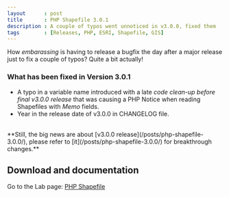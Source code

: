 ```yaml
---
layout      : post
title       : PHP Shapefile 3.0.1
description : A couple of typos went unnoticed in v3.0.0, fixed them
tags        : [Releases, PHP, ESRI, Shapefile, GIS]
---
```



How *embarassing* is having to release a bugfix the day after a major release just to fix a couple of typos? Quite a bit actually!

### What has been fixed in Version 3.0.1
- A typo in a variable name introduced with a late *code clean-up before final v3.0.0 release* that was causing a PHP Notice when reading Shapefiles with *Memo* fields.
- Year in the release date of v3.0.0 in CHANGELOG file.


<br>
**Still, the big news are about [v3.0.0 release](/posts/php-shapefile-3.0.0/), please refer to [it](/posts/php-shapefile-3.0.0/) for breakthrough changes.**
<br>
  
## Download and documentation

Go to the Lab page: [PHP Shapefile](/labs/php-shapefile/)
